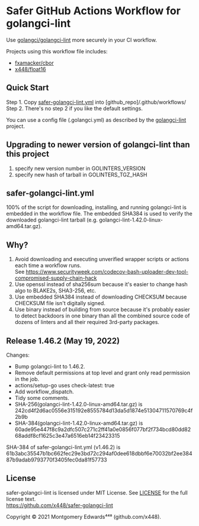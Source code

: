 # Safer GitHub Actions Workflow for golangci-lint

Use [golangci/golangci-lint](https://github.com/golangci/golangci-lint) more securely in your CI workflow.

Projects using this workflow file includes:
 - [fxamacker/cbor](https://github.com/fxamacker/cbor)
 - [x448/float16](https://github.com/x448/float16)

## Quick Start
Step 1. Copy [safer-golangci-lint.yml](https://raw.githubusercontent.com/x448/safer-golangci-lint/main/safer-golangci-lint.yml) into [github_repo]/.github/workflows/  
Step 2. There's no step 2 if you like the default settings.

You can use a config file (.golangci.yml) as described by the [golangci-lint](https://github.com/golangci/golangci-lint) project.

## Upgrading to newer version of golangci-lint than this project
1. specify new version number in GOLINTERS_VERSION
2. specify new hash of tarball in GOLINTERS_TGZ_HASH

## safer-golangci-lint.yml

100% of the script for downloading, installing, and running golangci-lint
is embedded in the workflow file.  The embedded SHA384 is used to verify the 
downloaded golangci-lint tarball (e.g. golangci-lint-1.42.0-linux-amd64.tar.gz). 

## Why?
1. Avoid downloading and executing unverified wrapper scripts or actions each time a workflow runs.  
   See https://www.securityweek.com/codecov-bash-uploader-dev-tool-compromised-supply-chain-hack
2. Use openssl instead of sha256sum because it's easier to change hash algo to BLAKE2s, SHA3-256, etc.
3. Use embedded SHA384 instead of downloading CHECKSUM because CHECKSUM file isn't digitally signed.
4. Use binary instead of building from source because it's probably easier to detect backdoors in one binary 
   than all the combined source code of dozens of linters and all their required 3rd-party packages.

## Release 1.46.2 (May 19, 2022)
Changes:
  - Bump golangci-lint to 1.46.2.
  - Remove default permissions at top level and grant only read permission in the job.
  - actions/setup-go uses check-latest: true
  - Add workflow_dispatch.
  - Tidy some comments.
  - SHA-256(golangci-lint-1.42.0-linux-amd64.tar.gz) is 242cd4f2d6ac0556e315192e8555784d13da5d1874e51304711570769c4f2b9b
  - SHA-384(golangci-lint-1.42.0-linux-amd64.tar.gz) is 60ade95e447f8c9a2dfc507c271c2ff41a0e0856f077bf2f734bcd80dd8268addf8cf1625c3e47a6516eb14f23423315

SHA-384 of safer-golangci-lint.yml (v1.46.2) is  
61b3abc35547b1bc662fec29e3bd72c294af0dee618dbbf6e70032bf2ee38487b9adab9793770f3405fec0da81f57733

## License
safer-golangci-lint is licensed under MIT License.  See [LICENSE](LICENSE) for the full license text.  
https://github.com/x448/safer-golangci-lint

Copyright © 2021 Montgomery Edwards⁴⁴⁸ (github.com/x448).
